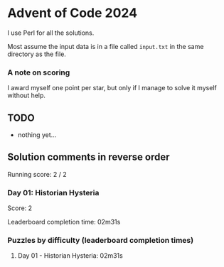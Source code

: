 # Advent of Code 2024

I use Perl for all the solutions.

Most assume the input data is in a file called `input.txt` in the same
directory as the file.

### A note on scoring

I award myself one point per star, but only if I manage to solve it myself without help. 

## TODO

- nothing yet...

## Solution comments in reverse order

Running score: 2 / 2

### Day 01: Historian Hysteria

Score: 2

Leaderboard completion time: 02m31s

### Puzzles by difficulty  (leaderboard completion times)

1. Day 01 - Historian Hysteria: 02m31s

